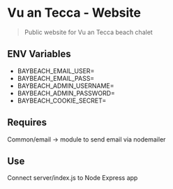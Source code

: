 # Vu an Tecca - Website

> Public website for Vu an Tecca beach chalet

## ENV Variables

-   BAYBEACH_EMAIL_USER=
-   BAYBEACH_EMAIL_PASS=
-   BAYBEACH_ADMIN_USERNAME=
-   BAYBEACH_ADMIN_PASSWORD=
-   BAYBEACH_COOKIE_SECRET=

## Requires

Common/email -> module to send email via nodemailer

## Use

Connect server/index.js to Node Express app
